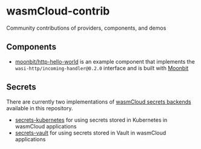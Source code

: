 # wasmCloud-contrib

Community contributions of providers, components, and demos

## Components

- [moonbit/http-hello-world](./components/moonbit/http-hello-world/) is an example component that implements the `wasi-http/incoming-handler@0.2.0` interface and is built with [Moonbit](https://www.moonbitlang.com/)

## Secrets

There are currently two implementations of [wasmCloud secrets backends](https://wasmcloud.com/docs/deployment/security/secrets#implementing-a-secrets-backend) available in this repository.

- [secrets-kubernetes](./secrets/secrets-kubernetes/) for using secrets stored in Kubernetes in wasmCloud applications
- [secrets-vault](./secrets/secrets-vault/) for using secrets stored in Vault in wasmCloud applications
